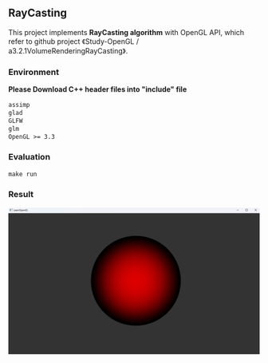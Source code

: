 ## RayCasting

This project implements **RayCasting algorithm** with OpenGL API, which refer to github project 《Study-OpenGL / a3.2.1VolumeRenderingRayCasting》.

### Environment

**Please Download C++ header files into "include" file**

```
assimp
glad
GLFW
glm
OpenGL >= 3.3
```

### Evaluation

```
make run
```

### Result

![result image](result.png)



